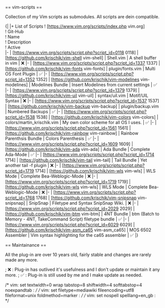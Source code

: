 == vim-scripts ==

Collection of my Vim scripts as submodules. All scripts are dein compatible.

{|
|+ List of Scripts
! [https://www.vim.org/scripts/index.php vim.org]              
! Git-Hub                                                   
! Name                          
! Description                                                       
! Active    
|-
| [https://www.vim.org/scripts/script.php?script_id=0118 0118]
| [https://github.com/krischik/vim-shell vim-shell]
| Shell.vim
| A shell buffer in vim
| ❌
|-
| [https://www.vim.org/scripts/script.php?script_id=1337 1337]
| [https://github.com/krischik/vim-fonts vim-fonts]
| plugin/fonts.vim
| Multi OS Font Plugin
| ✅
|-
| [https://www.vim.org/scripts/script.php?script_id=1352 1352]
| [https://github.com/krischik/vim-modelines vim-modelines]
| Modelines Bundle
| Insert Modelines from current settings
| ✅
|-
| [https://www.vim.org/scripts/script.php?script_id=1379 1379]
| [https://github.com/krischik/vim-uil vim-uil]
| syntax/uil.vim
| Motif/UIL Syntax
| ❌
|-
| [https://www.vim.org/scripts/script.php?script_id=1537 1537]
| [https://github.com/krischik/vim-backup vim-backup]
| plugin/backup.vim
| Numbered Backups
| ✅
|-
| [https://www.vim.org/scripts/script.php?script_id=1538 1538]
| [https://github.com/krischik/vim-colors vim-colors]
| colors/martin_krischik.vim
| My own color scheme for all OS I uses.
| ✅
|-
| [https://www.vim.org/scripts/script.php?script_id=1561 1561]
| [https://github.com/krischik/vim-rainbow vim-rainbow]
| Rainbow Parenthsis Bundle
| Colors Parenthesis
| ✅
|-
| [https://www.vim.org/scripts/script.php?script_id=1609 1609]
| [https://github.com/krischik/vim-ada vim-ada]
| Ada Bundle
| Complete Ada-Mode
| ✅
|-
| [https://www.vim.org/scripts/script.php?script_id=1714 1714]
| [https://github.com/krischik/vim-tail vim-tail]
| Tail Bundle
| Yet another tail -f plugin
| ❌
|-
| [https://www.vim.org/scripts/script.php?script_id=1719 1714]
| [https://github.com/krischik/vim-wls vim-wls]
| WLS Mode
| Complete Bea-Weblogic-Mode
| ❌
|-
| [https://www.vim.org/scripts/script.php?script_id=1719 1719]
| [https://github.com/krischik/vim-wls vim-wls]
| WLS Mode
| Complete Bea-Weblogic-Mode
| ❌
|-
| [https://www.vim.org/scripts/script.php?script_id=1768 1768]
| [https://github.com/krischik/vim-snipsnap vim-snipsnap]
| SnipSnap
| Filetype and Syntax SnipSnap Wiki.
| ❌
|-
| [https://www.vim.org/scripts/script.php?script_id=2029 2029]
| [https://github.com/krischik/vim-btm vim-btm]
| 4NT Bundle
| btm (Batch to Memory - 4NT, TakeCommand Script) filetype bundle
| ✅
|-
| [https://www.vim.org/scripts/script.php?script_id=6029 6029]
| [https://github.com/krischik/vim-asm_ca65 vim-asm_ca65]
| MOS 6502 Assembler
| Vim syntax highlighting for the ca65 assembler
| ✅
|}

== Maintainance ==

All the plug-in are over 10 years old, fairly stable and changes are rarely made any more.

; ❌ 
: Plug-in has outlived it's usefulness and I don't update or maintain it any more.
; ✅ 
: Plug-in is still used by me and I make update as needed.

/* vim: set textwidth=0 wrap tabstop=8 shiftwidth=4 softtabstop=4 noexpandtab : */
/* vim: set filetype=mediawiki fileencoding=utf8 fileformat=unix foldmethod=marker : */
/* vim: set nospell spelllang=en_gb : */
